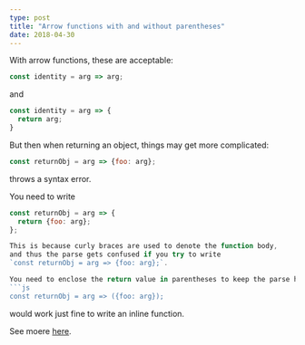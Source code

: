 ```yaml
---
type: post
title: "Arrow functions with and without parentheses"
date: 2018-04-30
---
```


With arrow functions, these are acceptable:

```js
const identity = arg => arg;
```

and 

```js
const identity = arg => {
  return arg;
}
```

But then when returning an object, things may get more complicated:
```js
const returnObj = arg => {foo: arg};
```
throws a syntax error.

You need to write
```js
const returnObj = arg => {
  return {foo: arg};
};

This is because curly braces are used to denote the function body,
and thus the parse gets confused if you try to write
`const returnObj = arg => {foo: arg};`.

You need to enclose the return value in parentheses to keep the parse happy.
```js
const returnObj = arg => ({foo: arg});
```
would work just fine to write an inline function.

See moere [here](https://www.nczonline.net/blog/2013/09/10/understanding-ecmascript-6-arrow-functions/).



